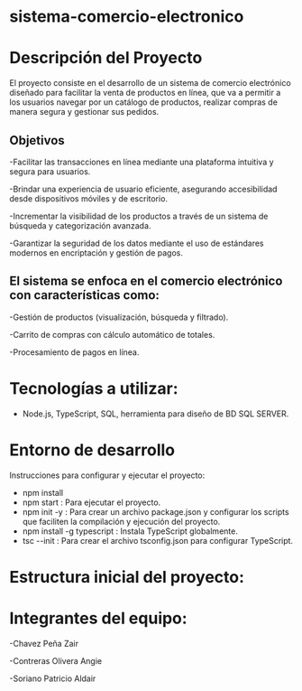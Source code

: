 # sistema-comercio-electronico
# Descripción del Proyecto

El proyecto consiste en el desarrollo de un sistema de comercio electrónico diseñado para facilitar la venta de productos en línea, que va a permitir a los usuarios navegar por un catálogo de productos, realizar compras de manera segura y gestionar sus pedidos.

## Objetivos 

-Facilitar las transacciones en línea mediante una plataforma intuitiva y segura para usuarios.

-Brindar una experiencia de usuario eficiente, asegurando accesibilidad desde dispositivos móviles y de escritorio.

-Incrementar la visibilidad de los productos a través de un sistema de búsqueda y categorización avanzada.

-Garantizar la seguridad de los datos mediante el uso de estándares modernos en encriptación y gestión de pagos.

## El sistema se enfoca en el comercio electrónico con características como:

-Gestión de productos (visualización, búsqueda y filtrado).

-Carrito de compras con cálculo automático de totales.

-Procesamiento de pagos en línea.

# Tecnologías a utilizar:

* Node.js, TypeScript, SQL, herramienta para diseño de BD SQL SERVER.

# Entorno de desarrollo
Instrucciones para configurar y ejecutar el proyecto:

- npm install
- npm start : Para ejecutar el proyecto.
- npm init -y : Para crear un archivo package.json y configurar los scripts que faciliten la compilación y ejecución del proyecto.
- npm install -g typescript : Instala TypeScript globalmente.
- tsc --init : Para crear el archivo tsconfig.json para configurar TypeScript.

# Estructura inicial del proyecto:

# Integrantes del equipo:

-Chavez Peña Zair

-Contreras Olivera Angie

-Soriano Patricio Aldair
